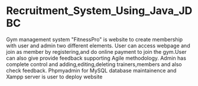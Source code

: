 # Recruitment_System_Using_Java_JDBC
Gym management system "FitnessPro" is website to create membership with user and admin two different elements.
User can access webpage and join as member by registering,and do online payment to join the gym.User can also give provide feedback supporting Agile methodology.
Admin has complete control and adding,editing,deleting trainers,members and also check feedback.
Phpmyadmin for MySQL database maintainence and Xampp server is user to deploy website
